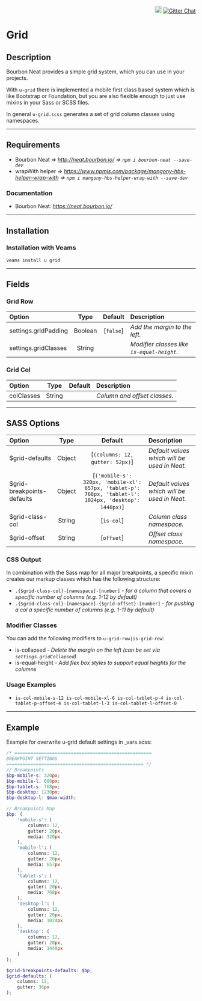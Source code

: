 <p align="right">
    <a href="https://badge.fury.io/js/%40veams%2Futility-grid"><img src="https://badge.fury.io/js/%40veams%2Futility-grid.svg" alt="npm version" height="18"></a>
    <a href="https://gitter.im/Sebastian-Fitzner/Veams?utm_source=badge&utm_medium=badge&utm_campaign=pr-badge"><img src="https://badges.gitter.im/Sebastian-Fitzner/Veams.svg" alt="Gitter Chat" /></a>
</p>

# Grid

## Description

Bourbon Neat provides a simple grid system, which you can use in your projects. 

With `u-grid` there is implemented a mobile first class based system which is like Bootstrap or Foundation, but you are also flexible enough to just use mixins in your Sass or SCSS files. 

In general `u-grid.scss` generates a set of grid column classes using namespaces.

------------

## Requirements
- Bourbon Neat => _http://neat.bourbon.io/ => `npm i bourbon-neat --save-dev`_
- wrapWith helper => _https://www.npmjs.com/package/mangony-hbs-helper-wrap-with => `npm i mangony-hbs-helper-wrap-with --save-dev`_

### Documentation
- Bourbon Neat: _https://neat.bourbon.io/_

------------

## Installation

### Installation with Veams

`veams install u grid`

------------

## Fields

### Grid Row

| Option | Type | Default | Description |
|:--- |:---:|:---:|:--- |
|settings.gridPadding | Boolean | [`false`] | _Add the margin to the left._|
|settings.gridClasses | String | | _Modifier classes like `is-equal-height`._| 

### Grid Col

| Option | Type | Default | Description |
|:--- |:---:|:---:|:--- |
|colClasses | String | |_Column and offset classes._|

-------------

## SASS Options

| Option | Type | Default | Description |
|:--- |:---:|:---:|:--- |
| $grid-defaults | Object | [`(columns: 12, gutter: 52px)`] | _Default values which will be used in Neat._ |
| $grid-breakpoints-defaults | Object | [`('mobile-s': 320px, 'mobile-xl': 657px, 'tablet-p': 768px, 'tablet-l': 1024px, 'desktop': 1440px)`] | _Default values which will be used in Neat._ |
| $grid-class-col | String | [`is-col`] | _Column class namespace._ |
| $grid-offset | String | [`offset`] | _Offset class namespace._ |

### CSS Output

In combination with the Sass map for all major breakpoints, a specific mixin creates our markup classes which has the following structure: 
- `.{$grid-class-col}-[namespace]-[number]` - _for a column that covers a specific number of columns (e.g. 1-12 by default)_
- `.{$grid-class-col}-[namespace]-{$grid-offset}-[number]` - _for pushing a col a specific number of columns (e.g. 1-11 by default)_

### Modifier Classes

You can add the following modifiers to `u-grid-row|is-grid-row`:
- is-collapsed - _Delete the margin on the left (can be set via `settings.gridCollapsed`)_
- is-equal-height - _Add flex box styles to support equal heights for the columns_

### Usage Examples
- `is-col-mobile-s-12 is-col-mobile-xl-6 is-col-tablet-p-4 is-col-tablet-p-offset-4 is-col-tablet-l-3 is-col-tablet-l-offset-0`

-------------

## Example

Example for overwrite u-grid default settings in _vars.scss:

``` scss
/* ===================================================
BREAKPOINT SETTINGS
=================================================== */
// Breakpoints
$bp-mobile-s: 320px;
$bp-mobile-l: 600px;
$bp-tablet-s: 768px;
$bp-desktop: 1230px;
$bp-desktop-l: $max-width;

// Breakpoints Map
$bp: (
	'mobile-s': (
        columns: 12,
        gutter: 20px,
        media: 320px
    ),
    'mobile-l': (
        columns: 12,
        gutter: 20px,
        media: 657px
    ),
    'tablet-s': (
        columns: 12,
        gutter: 20px,
        media: 768px
    ),
    'desktop-l': (
        columns: 12,
        gutter: 20px,
        media: 1024px
    ),
    'desktop': (
        columns: 12,
        gutter: 20px,
        media: 1440px
    )
);

$grid-breakpoints-defaults: $bp;
$grid-defaults: (
	columns: 12,
	gutter: 36px
);
```
